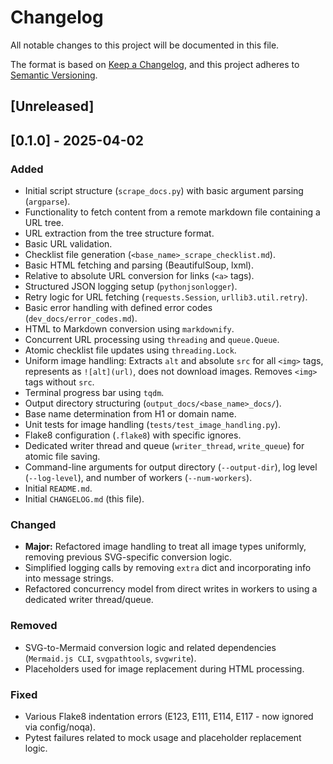 # Changelog

All notable changes to this project will be documented in this file.

The format is based on [Keep a Changelog](https://keepachangelog.com/en/1.0.0/),
and this project adheres to [Semantic Versioning](https://semver.org/spec/v2.0.0.html).

## [Unreleased]

## [0.1.0] - 2025-04-02

### Added

- Initial script structure (`scrape_docs.py`) with basic argument parsing (`argparse`).
- Functionality to fetch content from a remote markdown file containing a URL tree.
- URL extraction from the tree structure format.
- Basic URL validation.
- Checklist file generation (`<base_name>_scrape_checklist.md`).
- Basic HTML fetching and parsing (BeautifulSoup, lxml).
- Relative to absolute URL conversion for links (`<a>` tags).
- Structured JSON logging setup (`pythonjsonlogger`).
- Retry logic for URL fetching (`requests.Session`, `urllib3.util.retry`).
- Basic error handling with defined error codes (`dev_docs/error_codes.md`).
- HTML to Markdown conversion using `markdownify`.
- Concurrent URL processing using `threading` and `queue.Queue`.
- Atomic checklist file updates using `threading.Lock`.
- Uniform image handling: Extracts `alt` and absolute `src` for all `<img>` tags, represents as `![alt](url)`, does not download images. Removes `<img>` tags without `src`.
- Terminal progress bar using `tqdm`.
- Output directory structuring (`output_docs/<base_name>_docs/`).
- Base name determination from H1 or domain name.
- Unit tests for image handling (`tests/test_image_handling.py`).
- Flake8 configuration (`.flake8`) with specific ignores.
- Dedicated writer thread and queue (`writer_thread`, `write_queue`) for atomic file saving.
- Command-line arguments for output directory (`--output-dir`), log level (`--log-level`), and number of workers (`--num-workers`).
- Initial `README.md`.
- Initial `CHANGELOG.md` (this file).

### Changed

- **Major:** Refactored image handling to treat all image types uniformly, removing previous SVG-specific conversion logic.
- Simplified logging calls by removing `extra` dict and incorporating info into message strings.
- Refactored concurrency model from direct writes in workers to using a dedicated writer thread/queue.

### Removed

- SVG-to-Mermaid conversion logic and related dependencies (`Mermaid.js CLI`, `svgpathtools`, `svgwrite`).
- Placeholders used for image replacement during HTML processing.

### Fixed

- Various Flake8 indentation errors (E123, E111, E114, E117 - now ignored via config/noqa).
- Pytest failures related to mock usage and placeholder replacement logic.
